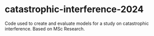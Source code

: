# catastrophic-interference-2024
Code used to create and evaluate models for a study on catastrophic interference. Based on MSc Research.

